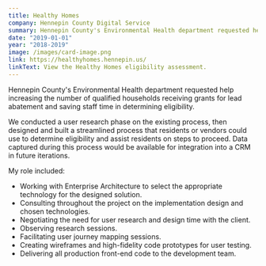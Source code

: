 ```yaml
---
title: Healthy Homes
company: Hennepin County Digital Service
summary: Hennepin County's Environmental Health department requested help increasing the number of qualified households receiving grants for lead abatement and saving staff time in determining eligibility.
date: "2019-01-01"
year: "2018-2019"
image: /images/card-image.png
link: https://healthyhomes.hennepin.us/
linkText: View the Healthy Homes eligibility assessment.
---
```

Hennepin County's Environmental Health department requested help increasing the number of qualified households receiving grants for lead abatement and saving staff time in determining eligibility.

We conducted a user research phase on the existing process, then designed and built a streamlined process that residents or vendors could use to determine eligibility and assist residents on steps to proceed. Data captured during this process would be available for integration into a CRM in future iterations.

<p class="toggle-role">My role included:</p>

- Working with Enterprise Architecture to select the appropriate technology for the designed solution.
- Consulting throughout the project on the implementation design and chosen technologies.
- Negotiating the need for user research and design time with the client.
- Observing research sessions.
- Facilitating user journey mapping sessions.
- Creating wireframes and high-fidelity code prototypes for user testing.
- Delivering all production front-end code to the development team.